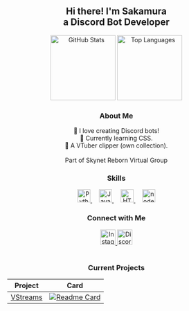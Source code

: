 <h2 align="center">
  Hi there! I'm Sakamura<br>
  a Discord Bot Developer
</h2>

<div align="center">
  <img src="https://github-readme-stats.vercel.app/api?username=Sakamuraa&theme=blueberry&show_icons=true&hide_border=false&count_private=false" height="150" alt="GitHub Stats"  />
  <img src="https://github-readme-stats.vercel.app/api/top-langs/?username=Sakamuraa&theme=blueberry&show_icons=true&hide_border=false&layout=compact" height="150" alt="Top Languages"  />
</div>

<h3 align="center">About Me</h3>
<div align="center">
  🤖 I love creating Discord bots!<br>
  🌱 Currently learning CSS.<br>
  🎥 A VTuber clipper (own collection).<br><br>
  Part of Skynet Reborn Virtual Group
</div>

<h3 align="center">Skills</h3>
<div align="center">
  <a href="https://www.python.org/" target="_blank">
    <img src="https://cdn.jsdelivr.net/gh/devicons/devicon/icons/python/python-original.svg" height="30" alt="Python"  />
  </a>
  <img width="12" />
  <a href="https://developer.mozilla.org/en-US/docs/Web/JavaScript" target="_blank">
    <img src="https://cdn.jsdelivr.net/gh/devicons/devicon/icons/javascript/javascript-original.svg" height="30" alt="JavaScript"  />
  </a>
  <img width="12" />
  <a href="https://en.wikipedia.org/wiki/HTML5" target="_blank">
    <img src="https://cdn.jsdelivr.net/gh/devicons/devicon/icons/html5/html5-original.svg" height="30" alt="HTML5" />
  </a>
  <img width="12" />
  <a href="https://nodejs.org/" target="_blank">
    <img src="https://cdn.jsdelivr.net/gh/devicons/devicon/icons/nodejs/nodejs-original.svg" height="30" alt="nodejs" />
  </a>
</div>

<h3 align="center">Connect with Me</h3>
<div align="center">
  <a href="https://www.instagram.com/finrzky/" target="_blank">
    <img src="https://img.shields.io/static/v1?message=Instagram&logo=instagram&label=&color=E4405F&logoColor=white&labelColor=&style=for-the-badge" height="35" alt="Instagram" />
  </a>
  <a href="https://discord.gg/j8gw8Ur57W" terget="_blank">
    <img src="https://img.shields.io/static/v1?message=Discord&logo=discord&label=&color=7289DA&logoColor=white&labelColor=&style=for-the-badge" height="35" alt="Discord" />
  </a>
</div>

<div align="center">
  <br>
<h3> Current Projects </h3>

|Project|Card|
|:--------------------------------------------------------------------------------------------:|:-------------------------------------------------------------------------------------------------------------------------------------------------------------------------------------:|
|[VStreams](https://github.com/Sakamuraa/VStreams/wiki)|[![Readme Card](https://github-readme-stats.vercel.app/api/pin/?username=Sakamuraa&repo=VStreams&theme=tokyonight)](https://github.com/Sakamuraa/VStreams)|
</div>

<br clear="both">

